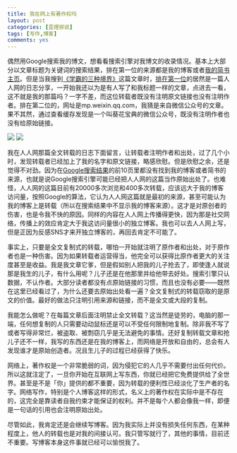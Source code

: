 ```yaml
---
title: 我在网上有著作权吗
layout: post
categories: [歪理邪说]
tags: [写作,博客]
comments: yes
---
```



偶然用Google搜索我的博文，想看看搜索引擎对我博文的收录情况。基本上大部分以文章标题为关键词的搜索结果，排在第一位的来源都是我的博客或者[我的简书主页](http://jianshu.io/users/a366bb2e686a/latest_articles)。但是当我搜到[《学霸的三种境界》](/the-top-students/)这篇文章时，[排在第一位](https://www.google.com/#newwindow=1&q=%E5%AD%A6%E9%9C%B8%E7%9A%84%E4%B8%89%E7%A7%8D%E5%A2%83%E7%95%8C)的居然是一篇人人网的日志分享，一开始我还以为是有人写了和我标题一样的文章，点进去一看，这不就是我的那篇吗？一字不差，而这位转载者既没有注明原文链接也没有注明作者。排在第二位的，网址是mp.weixin.qq.com，我猜是来自微信公众号的文章。果不其然，通过查看缓存发现是一个叫葵花宝典的微信公众号，既没有注明作者也没有给原始链接。 

![](http://blogdata.qiniudn.com/renrendaowen.png) ![](http://blogdata.qiniudn.com/weixindaowen.png)                           

我在人人网那篇全文转载的日志下面留言，让转载者注明作者和出处，过了几个小时，发现转载者已经加上了我的名字和原文链接，略感欣慰。但是欣慰之余，还是觉得不对劲。因为在[Google搜索结果](https://www.google.com/#newwindow=1&q=%E5%AD%A6%E9%9C%B8%E7%9A%84%E4%B8%89%E7%A7%8D%E5%A2%83%E7%95%8C)的前10页里都没有找到我的博客或者简书的来源，也就是说Google搜索引擎可能已经把人人网的这篇当作原始出处了。也难怪，人人网的这篇目前有20000多次浏览和400多次转载，应该远大于我的博客访问量，按照Google的算法，它认为人人网这篇就是最初的来源，甚至可能认为我的博客上是转载（所以在搜索结果中不显示我的博客来源）。这才是对原创者的伤害，也是令我不快的原因。同样的内容在人人网上传播得更快，因为那是社交网络，传播上的效应肯定大于我这访问量很小的独立博客。我也可以去人人网上写，但是正因为反感SNS才来开独立博客的，再回去肯定不可能了。 

事实上，只要是全文复制式的转载，哪怕一开始就注明了原作者和出处，对于原作者也是一种伤害。因为如果转载者运营得当，他完全可以获得比原作者更大的关注度甚至是收益。我是我文章它爹，但是假如别人把我的儿子抢去了，即使逢人就说那是我生的儿子，有什么用呢？儿子还是在他那里并给他带去好处。搜索引擎只认数据，不认作者。大部分读者都没有点原始链接的习惯，而且也没有必要——既然在这里已经看过了，为什么还要去原始出处看一遍？全文复制式的转载窃取的是原文的价值。最好的做法只注明引用来源和链接，而不是全文或大段的复制。

我能怎么做呢？在每篇文章后面注明禁止全文转载？这当然是徒劳的，电脑的那一端，任何想复制的人只需要动动鼠标还是可以不受任何限制地复制。除非我不写了或者写得非常烂，被盗取、被剽窃几乎是无法避免的事情。还好复制转载文章和抢儿子还不一样，我写的东西还是在我的博客上，而网络是开放和自由的，总会有人发现谁才是原始创造者。况且生儿子的过程已经获得了快乐。

网络上，著作权是一个非常脆弱的词，因为侵犯它的人几乎不需要付出任何代价。所以这就注定了，一旦你开始在互联网上写东西，你就已经把它免费提供给了全世界。甚至是不是「你」提供的都不重要，因为转载的便利性已经淡化了生产者的名字。网络写作，特别是个人博客这样的形式，名义上的著作权在实际中是不存在的，这完全是靠读者自我约束才能保证的权利。并不是每个人都会像我一样，即便是一句话的引用也会注明原始出处。

尽管如此，我肯定还是会继续写博客。因为我实际上并没有损失任何东西，在某种程度上，他人的转载也是对我的间接认可。我只管写就行了，其他的事情，目前还不重要。写博客本身这件事就已经可以愉悦我了。